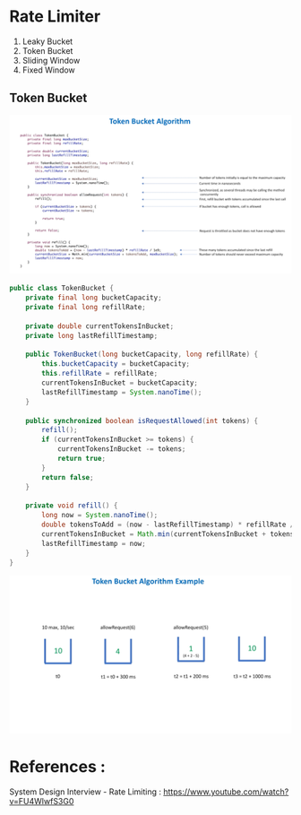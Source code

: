 # Rate Limiter

1. Leaky Bucket
2. Token Bucket
3. Sliding Window
4. Fixed Window

## Token Bucket

![Token Bucket Algorithm](token-bucket-algorithm.png?raw=true)

```java
public class TokenBucket {
	private final long bucketCapacity;
	private final long refillRate;
	
	private double currentTokensInBucket;
	private long lastRefillTimestamp;
	
	public TokenBucket(long bucketCapacity, long refillRate) {
		this.bucketCapacity = bucketCapacity;
		this.refillRate = refillRate;
		currentTokensInBucket = bucketCapacity;
		lastRefillTimestamp = System.nanoTime();
	}
	
	public synchronized boolean isRequestAllowed(int tokens) {
		refill();
		if (currentTokensInBucket >= tokens) {
			currentTokensInBucket -= tokens;
			return true;
		}
		return false;
	}
	
	private void refill() {
		long now = System.nanoTime();
		double tokensToAdd = (now - lastRefillTimestamp) * refillRate / 1e9;
		currentTokensInBucket = Math.min(currentTokensInBucket + tokensToAdd,  bucketCapacity);
		lastRefillTimestamp = now;
	}
}

```

![Token Bucket Example](token-bucket-example.png?raw=true)


# References :
System Design Interview - Rate Limiting  : https://www.youtube.com/watch?v=FU4WlwfS3G0


